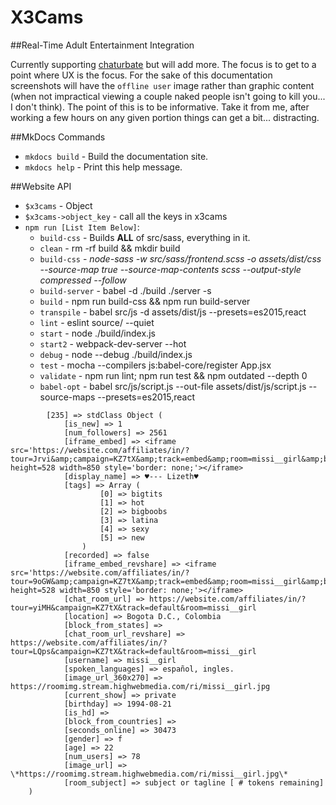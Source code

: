 # X3Cams
##Real-Time Adult Entertainment Integration

Currently supporting [chaturbate](chaturbate.com) but will add more. The focus is to get to a point where UX is the focus. For the sake of this documentation screenshots will have the `offline user` image rather than graphic content (when not impractical viewing a couple naked people isn't going to kill you... I don't think). The point of this is to be informative. Take it from me, after working a few hours on any given portion things can get a bit... distracting.

##MkDocs Commands
* `mkdocs build` - Build the documentation site.
* `mkdocs help` - Print this help message.

##Website API

* `$x3cams` - Object
* `$x3cams->object_key` - call all the keys in x3cams
* `npm run [List Item Below]`:
	* `build-css` - Builds **ALL** of src/sass, everything in it.
	* `clean` - rm -rf build && mkdir build
	* `build-css` - *node-sass -w src/sass/frontend.scss -o assets/dist/css --source-map true --source-map-contents scss --output-style compressed --follow*
	* `build-server` - babel -d ./build ./server -s
	* `build` - npm run build-css && npm run build-server
	* `transpile` - babel src/js -d assets/dist/js --presets=es2015,react
	* `lint` - eslint source/ --quiet
	* `start` - node ./build/index.js
	* `start2` - webpack-dev-server --hot
	* `debug` - node --debug ./build/index.js
	* `test` - mocha --compilers js:babel-core/register App.jsx
	* `validate` - npm run lint; npm run test && npm outdated --depth 0
	* `babel-opt` - babel src/js/script.js --out-file assets/dist/js/script.js --source-maps --presets=es2015,react

```
		[235] => stdClass Object (
			[is_new] => 1
			[num_followers] => 2561
			[iframe_embed] => <iframe src='https://website.com/affiliates/in/?tour=Jrvi&amp;campaign=KZ7tX&amp;track=embed&amp;room=missi__girl&amp;bgcolor=white' height=528 width=850 style='border: none;'></iframe>
			[display_name] => ♥--- Lizeth♥
			[tags] => Array (
					[0] => bigtits
					[1] => hot
					[2] => bigboobs
					[3] => latina
					[4] => sexy
					[5] => new
				)
			[recorded] => false
			[iframe_embed_revshare] => <iframe src='https://website.com/affiliates/in/?tour=9oGW&amp;campaign=KZ7tX&amp;track=embed&amp;room=missi__girl&amp;bgcolor=white' height=528 width=850 style='border: none;'></iframe>
			[chat_room_url] => https://website.com/affiliates/in/?tour=yiMH&campaign=KZ7tX&track=default&room=missi__girl
			[location] => Bogota D.C., Colombia
			[block_from_states] =>
			[chat_room_url_revshare] => https://website.com/affiliates/in/?tour=LQps&campaign=KZ7tX&track=default&room=missi__girl
			[username] => missi__girl
			[spoken_languages] => español, ingles.
			[image_url_360x270] => https://roomimg.stream.highwebmedia.com/ri/missi__girl.jpg
			[current_show] => private
			[birthday] => 1994-08-21
			[is_hd] =>
			[block_from_countries] =>
			[seconds_online] => 30473
			[gender] => f
			[age] => 22
			[num_users] => 78
			[image_url] => \*https://roomimg.stream.highwebmedia.com/ri/missi__girl.jpg\*
			[room_subject] => subject or tagline [ # tokens remaining]
	)
```
